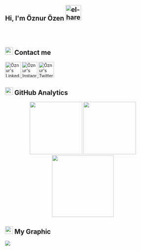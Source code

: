 ## Hi, I'm Öznur Özen <a><img height="50rem" src="https://www.hareketligifler.net/data/media/573/monitor-ve-ekran-hareketli-resim-0115.gif" border="0" alt="el-hareketli-resim-0044" /></a>

<!--
**oznurozen/oznurozen** is a ✨ _special_ ✨ repository because its `README.md` (this file) appears on your GitHub profile.

Here are some ideas to get you started:

- 🔭 I’m currently working on ...
- 🌱 I’m currently learning ...
- 👯 I’m looking to collaborate on ...
- 🤔 I’m looking for help with ...
- 💬 Ask me about ...
- 📫 How to reach me: ...
- 😄 Pronouns: ...
- ⚡ Fun fact: ...![image](https://user-images.githubusercontent.com/71924410/122061745-78121800-cdf7-11eb-8133-14e87a0bfb93.png)

-->
<!--
## <img alt=".." height="25rem" src="https://user-images.githubusercontent.com/71924410/122061745-78121800-cdf7-11eb-8133-14e87a0bfb93.png" /> **Languages and Tools**
<br>

<code><img alt="HTML5" height="50rem" src="https://raw.githubusercontent.com/github/explore/80688e429a7d4ef2fca1e82350fe8e3517d3494d/topics/html/html.png" /></code>
<code><img alt="CSS3" height="50rem" src="https://raw.githubusercontent.com/github/explore/80688e429a7d4ef2fca1e82350fe8e3517d3494d/topics/css/css.png" /></code>
<code><img height="50rem" src="https://raw.githubusercontent.com/github/explore/80688e429a7d4ef2fca1e82350fe8e3517d3494d/topics/javascript/javascript.png"></code>
<code><img alt="github" height="50rem" src="https://cdn3.iconfinder.com/data/icons/popular-services-brands/512/jquery-256.png" /></code>
<i class="fa-brands fa-instagram-square"></i>
<code><img height="50rem" src="https://img.icons8.com/color/2x/bootstrap.png" /></code>
<code><img alt="Visual Studio Code" height="50rem" src="https://raw.githubusercontent.com/github/explore/80688e429a7d4ef2fca1e82350fe8e3517d3494d/topics/visual-studio-code/visual-studio-code.png" /></code>
<code><img alt="Java" height="50rem" src="https://raw.githubusercontent.com/devicons/devicon/master/icons/java/java-original-wordmark.svg" /></code>
<code><img alt="github" height="50rem" src="https://raw.githubusercontent.com/devicons/devicon/master/icons/github/github-original.svg" /></code>
-->
<br>
<br>




## <img alt=".." height="25rem" src="https://user-images.githubusercontent.com/71924410/122061745-78121800-cdf7-11eb-8133-14e87a0bfb93.png" /> Contact me
<a href="https://www.linkedin.com/in/%C3%B6znur-%C3%B6zen-74b25b205/" target="_blank" rel="nofollow">
    <img height="50rem" alt="Öznur's Linkedin" src="https://cdn4.iconfinder.com/data/icons/social-media-logos-6/512/56-linkedin-512.png" />
</a>
<a href="https://www.instagram.com/oznurozen_programming/" target="_blank" rel="nofollow">
    <img height="50rem" alt="Öznur's Instagram" src="https://cdn2.iconfinder.com/data/icons/social-media-2285/512/1_Instagram_colored_svg_1-512.png" />
</a>
<a href="https://twitter.com/znrozen" target="_blank" rel="nofollow">
    <img height="50rem" alt="Öznur's Twitter" src="https://cdn2.iconfinder.com/data/icons/social-media-2285/512/1_Twitter_colored_svg-512.png" />
</a>




## <img alt=".." height="25rem" src="https://user-images.githubusercontent.com/71924410/122061745-78121800-cdf7-11eb-8133-14e87a0bfb93.png" /> GitHub Analytics
<p align="center">
<img height="170em" src="https://github-readme-stats.vercel.app/api?username=oznurozen&&show_icons=true&title_color=ffffff&icon_color=bb2acf&text_color=daf7dc&bg_color=151515">

<img height="170em" src="https://github-readme-streak-stats.herokuapp.com/?user=oznurozen&include_all_commits=true&hide_border=false&theme=midnight-purple"/>

<img height="200em"  src="https://github-readme-stats.vercel.app/api/top-langs/?username=oznurozen&hide_title=false&layout=compact&theme=gotham&count_private=true" />
    
## <img alt=".." height="25rem" src="https://user-images.githubusercontent.com/71924410/122061745-78121800-cdf7-11eb-8133-14e87a0bfb93.png" /> My Graphic

![](https://activity-graph.herokuapp.com/graph?username=oznurozen&theme=react-dark&area=true)

</p>



 






